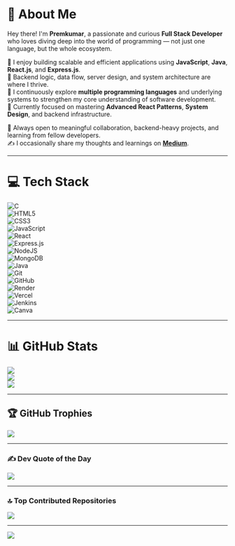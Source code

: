 # 💫 About Me

Hey there! I'm **Premkumar**, a passionate and curious **Full Stack Developer** who loves diving deep into the world of programming — not just one language, but the whole ecosystem.

🔹 I enjoy building scalable and efficient applications using **JavaScript**, **Java**, **React.js**, and **Express.js**.  
🔹 Backend logic, data flow, server design, and system architecture are where I thrive.  
🔹 I continuously explore **multiple programming languages** and underlying systems to strengthen my core understanding of software development.  
🔹 Currently focused on mastering **Advanced React Patterns**, **System Design**, and backend infrastructure.

📌 Always open to meaningful collaboration, backend-heavy projects, and learning from fellow developers.  
✍️ I occasionally share my thoughts and learnings on [**Medium**](https://medium.com/@premkumar.cb22).

---

# 💻 Tech Stack

![C](https://img.shields.io/badge/c-%2300599C.svg?style=for-the-badge&logo=c&logoColor=white)  
![HTML5](https://img.shields.io/badge/html5-%23E34F26.svg?style=for-the-badge&logo=html5&logoColor=white)  
![CSS3](https://img.shields.io/badge/css3-%231572B6.svg?style=for-the-badge&logo=css3&logoColor=white)  
![JavaScript](https://img.shields.io/badge/javascript-%23323330.svg?style=for-the-badge&logo=javascript&logoColor=%23F7DF1E)  
![React](https://img.shields.io/badge/react-%2320232a.svg?style=for-the-badge&logo=react&logoColor=%2361DAFB)  
![Express.js](https://img.shields.io/badge/express.js-%23404d59.svg?style=for-the-badge&logo=express&logoColor=%2361DAFB)  
![NodeJS](https://img.shields.io/badge/node.js-6DA55F?style=for-the-badge&logo=node.js&logoColor=white)  
![MongoDB](https://img.shields.io/badge/MongoDB-%234ea94b.svg?style=for-the-badge&logo=mongodb&logoColor=white)  
![Java](https://img.shields.io/badge/java-%23ED8B00.svg?style=for-the-badge&logo=openjdk&logoColor=white)  
![Git](https://img.shields.io/badge/git-%23F05033.svg?style=for-the-badge&logo=git&logoColor=white)  
![GitHub](https://img.shields.io/badge/github-%23121011.svg?style=for-the-badge&logo=github&logoColor=white)  
![Render](https://img.shields.io/badge/Render-%46E3B7.svg?style=for-the-badge&logo=render&logoColor=white)  
![Vercel](https://img.shields.io/badge/vercel-%23000000.svg?style=for-the-badge&logo=vercel&logoColor=white)  
![Jenkins](https://img.shields.io/badge/jenkins-%232C5263.svg?style=for-the-badge&logo=jenkins&logoColor=white)  
![Canva](https://img.shields.io/badge/Canva-%2300C4CC.svg?style=for-the-badge&logo=Canva&logoColor=white)

---

# 📊 GitHub Stats

![](https://github-readme-stats.vercel.app/api?username=skpremkumar2005&theme=dark&hide_border=false&include_all_commits=true&count_private=true)  
![](https://github-readme-streak-stats.herokuapp.com/?user=skpremkumar2005&theme=dark&hide_border=false)  
![](https://github-readme-stats.vercel.app/api/top-langs/?username=skpremkumar2005&theme=dark&hide_border=false&layout=compact)

---

## 🏆 GitHub Trophies

![](https://github-profile-trophy.vercel.app/?username=skpremkumar2005&theme=radical&no-frame=false&no-bg=true&margin-w=4)

---

### ✍️ Dev Quote of the Day

![](https://quotes-github-readme.vercel.app/api?type=horizontal&theme=radical)

---

### 🔝 Top Contributed Repositories

![](https://github-contributor-stats.vercel.app/api?username=skpremkumar2005&limit=5&theme=dark&combine_all_yearly_contributions=true)

---

[![](https://visitcount.itsvg.in/api?id=skpremkumar2005&icon=0&color=0)](https://visitcount.itsvg.in)

<!-- Created with ❤️ and GPRM (https://gprm.itsvg.in) -->
